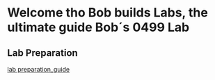 # Welcome tho Bob builds Labs, the ultimate guide Bob´s 0499 Lab


## Lab Preparation
[lab preparation_guide](./00_lab_preparation.md)
